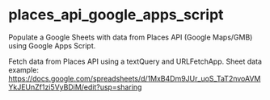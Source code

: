 # places_api_google_apps_script
Populate a Google Sheets with data from Places API (Google Maps/GMB) using Google Apps Script. 

Fetch data from Places API using a textQuery and URLFetchApp.
Sheet data example: https://docs.google.com/spreadsheets/d/1MxB4Dm9JUr_uoS_TaT2nvoAVMYkJEUnZf1zi5VyBDiM/edit?usp=sharing
